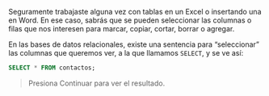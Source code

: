 Seguramente trabajaste alguna vez con tablas en un Excel o insertando una en Word. En ese caso, sabrás que se pueden seleccionar las columnas o filas que nos interesen para marcar, copiar, cortar, borrar o agregar.

En las bases de datos relacionales, existe una sentencia para “seleccionar” las columnas que queremos ver, a la que llamamos `SELECT`, y se ve así: 


```sql 
SELECT * FROM contactos; 
```

> Presiona Continuar para ver el resultado.
